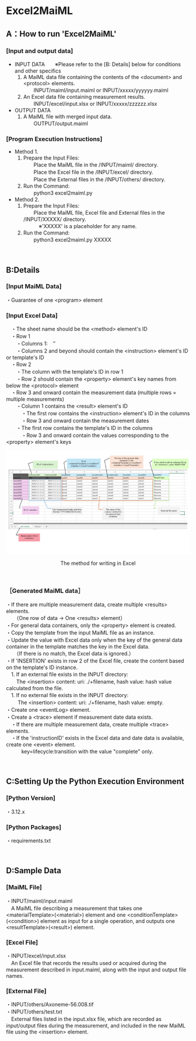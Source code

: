 # Excel2MaiML
## A：How to run 'Excel2MaiML'
### [Input and output data]
- INPUT DATA　　※Please refer to the [B: Details] below for conditions and other specifics
  1. A MaiML data file containing the contents of the \<document\> and \<protocol\> elements. <br/>
　　INPUT/maiml/input.maiml  or  INPUT/xxxxx/yyyyyy.maiml 
  1. An Excel data file containing measurement results. <br/>
　　INPUT/excel/input.xlsx  or  INPUT/xxxxx/zzzzzz.xlsx
- OUTPUT DATA
  1. A MaiML file with merged input data. <br/>
　　OUTPUT/output.maiml
 
### [Program Execution Instructions]
- Method 1.
  1. Prepare the Input Files: <br/>
　　Place the MaiML file in the /INPUT/maiml/ directory. <br/>
　　Place the Excel file in the /INPUT/excel/ directory. <br/>
　　Place the External files in the /INPUT/others/ directory. <br/>
  1. Run the Command: <br/>
　　python3 excel2maiml.py <br/>
- Method 2.
  1. Prepare the Input Files: <br/>
　　Place the MaiML file, Excel file and External files in the /INPUT/XXXXX/ directory. <br/>
　　　※'XXXXX' is a placeholder for any name. <br/>
  1. Run the Command: <br/>
　　python3 excel2maiml.py XXXXX <br/>
<br/>


## B:Details
### [Input MaiML Data]
  ・Guarantee of one \<program\> element <br/>

### [Input Excel Data]
　・The sheet name should be the \<method\> element's ID <br/>
　・Row 1 <br/>
　　・Columns 1:　’’ <br/>
　　・Columns 2 and beyond should contain the \<instruction\> element's ID or template's ID <br/>
　・Row 2 <br/>
　　・The column with the template's ID in row 1 <br/>
　　・Row 2 should contain the \<property\> element's key names from below the \<protocol\> element <br/>
　・Row 3 and onward contain the measurement data (multiple rows = multiple measurements) <br/>
　　・Column 1 contains the \<result\> element's ID  <br/>
　　　・The first row contains the \<instruction\> element's ID in the columns <br/>
　　　・Row 3 and onward contain the measurement dates <br/>
　　・The first row contains the template's ID in the columns <br/>
　　　・Row 3 and onward contain the values corresponding to the \<property\> element's keys <br/> 
<p align="center">
  <img src="https://github.com/tacyas/MaiML/blob/main/Excel2MaiML/setting/INPUTExcel.png" />
</p>
<p align="center">The method for writing in Excel</p>

<br/>

### ［Generated MaiML data］
  ・If there are multiple measurement data, create multiple \<results\> elements.  <br/>
  　　（One row of data → One \<results\> element） <br/>
  ・For general data containers, only the \<property\> element is created. <br/>
  ・Copy the template from the input MaiML file as an instance. <br/>
  ・Update the value with Excel data only when the key of the general data container in the template matches the key in the Excel data. <br/>
  　　（If there is no match, the Excel data is ignored.） <br/>
  ・If 'INSERTION' exists in row 2 of the Excel file, create the <insertion> content based on the template's ID instance.  <br/>
  　1. If an external file exists in the INPUT directory: <br/>
  　　The \<insertion\> content: uri: ./+filename, hash value: hash value calculated from the file.  <br/>
  　1. If no external file exists in the INPUT directory: <br/>
　  　The \<insertion\> content: uri: ./+filename, hash value: empty.  <br/>
  ・Create one \<eventLog\> element. <br/>
  ・Create a \<trace\> element if measurement date data exists.  <br/>
　・If there are multiple measurement data, create multiple \<trace\> elements. <br/>
　・If the 'instructionID' exists in the Excel data and date data is available, create one \<event\> element. <br/>
　　　key=lifecycle:transition with the value "complete" only. <br/>

<br/>

## C:Setting Up the Python Execution Environment
### [Python Version]
  ・3.12.x <br/>
### [Python Packages]
  ・requirements.txt <br/>

<br/>

## D:Sample Data
### [MaiML File]
  ・INPUT/maiml/input.maiml <br/>
  　A MaiML file describing a measurement that takes one \<materialTemplate\>(\<material\>) element and one \<conditionTemplate\>(\<condition\>) element as input for a single operation, and outputs one \<resultTemplate\>(\<result\>) element. <br/>
### [Excel File]
  ・INPUT/excel/input.xlsx <br/>
  　An Excel file that records the results used or acquired during the measurement described in input.maiml, along with the input and output file names. <br/>
### [External File]
  ・INPUT/others/Axoneme-56.008.tif <br/>
  ・INPUT/others/test.txt <br/>
  　External files listed in the input.xlsx file, which are recorded as input/output files during the measurement, and included in the new MaiML file using the \<insertion\> element. <br/>
